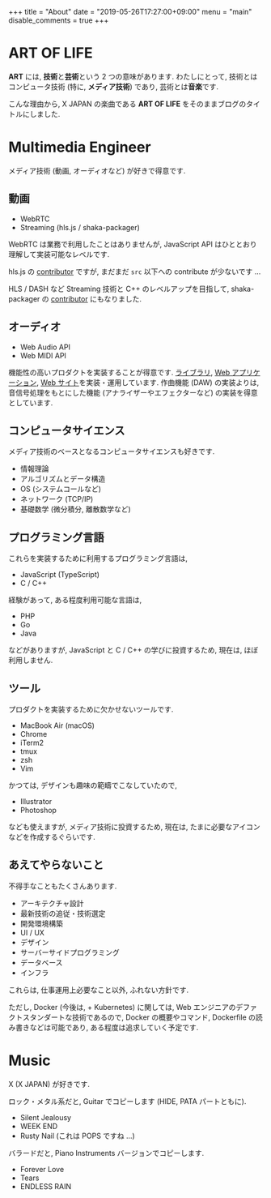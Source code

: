+++
title = "About"
date = "2019-05-26T17:27:00+09:00"
menu = "main"
disable_comments = true
+++

# ART OF LIFE

<b>ART</b> には, <b>技術</b>と<b>芸術</b>という 2 つの意味があります.
わたしにとって, 技術とはコンピュータ技術 (特に, <b>メディア技術</b>) であり, 芸術とは<b>音楽</b>です.

こんな理由から, X JAPAN の楽曲である <b>ART OF LIFE</b> をそのままブログのタイトルにしました.

# Multimedia Engineer

メディア技術 (動画, オーディオなど) が好きで得意です.

## 動画

- WebRTC
- Streaming (hls.js / shaka-packager)

WebRTC は業務で利用したことはありませんが, JavaScript API はひととおり理解して実装可能なレベルです.

hls.js の [contributor](https://github.com/video-dev/hls.js/graphs/contributors) ですが, まだまだ `src` 以下への contribute が少ないです ...

HLS / DASH など Streaming 技術と C++ のレベルアップを目指して, shaka-packager の [contributor](https://github.com/google/shaka-packager/graphs/contributors) にもなりました.

## オーディオ

- Web Audio API
- Web MIDI API

機能性の高いプロダクトを実装することが得意です.
[ライブラリ](https://xsound.jp/), [Web アプリケーション](https://xsound.app/), [Web サイト](https://web-sounder.net/)を実装・運用しています. 作曲機能 (DAW) の実装よりは, 音信号処理をもとにした機能 (アナライザーやエフェクターなど) の実装を得意としています.

## コンピュータサイエンス

メディア技術のベースとなるコンピュータサイエンスも好きです.

- 情報理論
- アルゴリズムとデータ構造
- OS (システムコールなど)
- ネットワーク (TCP/IP)
- 基礎数学 (微分積分, 離散数学など)

## プログラミング言語

これらを実装するために利用するプログラミング言語は,

- JavaScript (TypeScript)
- C / C++

経験があって, ある程度利用可能な言語は,

- PHP
- Go
- Java

などがありますが, JavaScript と C / C++ の学びに投資するため, 現在は, ほぼ利用しません.

## ツール

プロダクトを実装するために欠かせないツールです.

- MacBook Air (macOS)
- Chrome
- iTerm2
- tmux
- zsh
- Vim

かつては, デザインも趣味の範疇でこなしていたので,

- Illustrator
- Photoshop

なども使えますが, メディア技術に投資するため, 現在は, たまに必要なアイコンなどを作成するぐらいです.

## あえてやらないこと

不得手なこともたくさんあります.

- アーキテクチャ設計
- 最新技術の追従・技術選定
- 開発環境構築
- UI / UX
- デザイン
- サーバーサイドプログラミング
- データベース
- インフラ

これらは, 仕事運用上必要なこと以外, ふれない方針です.

ただし, Docker (今後は, + Kubernetes) に関しては, Web エンジニアのデファクトスタンダートな技術であるので, Docker の概要やコマンド, Dockerfile の読み書きなどは可能であり, ある程度は追求していく予定です.

# Music

X (X JAPAN) が好きです.

ロック・メタル系だと, Guitar でコピーします (HIDE, PATA パートともに).

- Silent Jealousy
- WEEK END
- Rusty Nail (これは POPS ですね ...)

バラードだと, Piano Instruments バージョンでコピーします.

- Forever Love
- Tears
- ENDLESS RAIN
